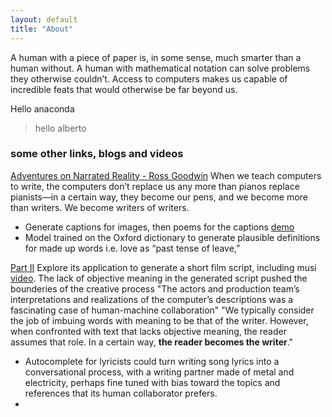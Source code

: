 ```yaml
---
layout: default
title: "About"
---
```


A human with a piece of paper is, in some sense, much smarter than a human without. A human with mathematical notation can solve problems they otherwise couldn’t. Access to computers makes us capable of incredible feats that would otherwise be far beyond us.

Hello anaconda
> hello alberto

### some other links, blogs and videos
[Adventures on Narrated Reality - Ross Goodwin](https://medium.com/artists-and-machine-intelligence/adventures-in-narrated-reality-6516ff395ba3)
When we teach computers to write, the computers don’t replace us any more than pianos replace pianists—in a certain way, they become our pens, and we become more than writers. We become writers of writers.
- Generate captions for images, then poems for the captions [demo](https://vimeo.com/158403097)
- Model trained on the Oxford dictionary to generate plausible definitions for made up words i.e. love as “past tense of leave,”

[Part II](https://medium.com/artists-and-machine-intelligence/adventures-in-narrated-reality-part-ii-dc585af054cb) Explore its application to generate a short film script, including musi [video](https://www.youtube.com/watch?time_continue=409&v=LY7x2Ihqjmc). The lack of objective meaning in the generated script pushed the bounderies of the creative process "The actors and production team’s interpretations and realizations of the computer’s descriptions was a fascinating case of human-machine collaboration"
"We typically consider the job of imbuing words with meaning to be that of the writer. However, when confronted with text that lacks objective meaning, the reader assumes that role. In a certain way, **the reader becomes the writer**."
- Autocomplete for lyricists could turn writing song lyrics into a conversational process, with a writing partner made of metal and electricity, perhaps fine tuned with bias toward the topics and references that its human collaborator prefers.
- 
